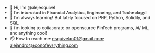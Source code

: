 - 👋 Hi, I’m @alejesquivel
- 👀 I’m interested in Financial Analytics, Engineering, and Technology! 
- 🌱 I’m always learning! But lately focused on PHP, Python, Solidity, and SQL. 
- 💞️ I’m looking to collaborate on opensource FinTech programs, AI/ ML, and anything cool! 
- 📫 How to reach me: esquivelan01@gmail.com; alejandro@econofeverything.com

<!---
alejesquivel/alejesquivel is a ✨ special ✨ repository because its `README.md` (this file) appears on your GitHub profile.
You can click the Preview link to take a look at your changes.
--->
